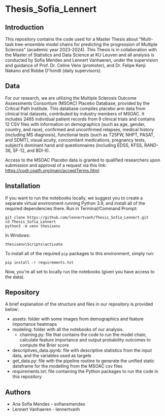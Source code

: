 # **Thesis_Sofia_Lennert**

## Introduction

This repository contains the code used for a Master Thesis about "Multi-task tree-ensemble model chains for predicting the progression of Multiple Sclerosis" (academic year 2023-2024). This Thesis is in collaboration with the Master of Statistics and Data Science at KU Leuven and all analysis is conducted by Sofia Mendes and Lennert Vanhaeren, under the supervision and guidance of Prof. Dr. Celine Vens (promotor), and Dr. Felipe Kenji Nakano and Robbe D'hondt (daily supervisors).


## Data

For our research, we are utilizing the Multiple Sclerosis Outcome Assessments Consortium (MSOAC) Placebo Database, provided by the Critical Path Institute. This database compiles placebo arm data from clinical trial datasets, contributed by industry members of MSOAC. It includes 2465 individual patient records from 9 clinical trials and contains 12 CSV files with information on demographics (such as age, gender, country, and race), confirmed and unconfirmed relapses, medical history (including MS diagnosis), functional tests (such as T25FW, NHPT, PASAT, and SDMT), visual acuity, concomitant medications, pregnancy tests, subject’s dominant hand and questionnaires (including EDSS, KFSS, RAND-36, SF-12, and BDI-II). 

Access to the MSOAC Placebo data is granted to qualified researchers upon submission and approval of a request via this link: https://codr.cpath.org/main/acceptTerms.html.


## Installation

If you want to run the notebooks locally, we suggest you to create a separate virtual environment running Python 3.9, and install all of the required dependencies there. Run in Terminal/Command Prompt:

```
git clone https://github.com/lennertvanh/Thesis_Sofia_Lennert.git
cd Thesis_Sofia_Lennert
python3 -m venv thesisenv
```
In Windows: 

```
thesisenv\Scripts\activate
```

To install all of the required `pip` packages to this environment, simply run:

```
pip install -r requirements.txt
```

Now, you're all set to locally run the notebooks (given you have access to the data).


## Repository
A brief explanation of the structure and files in our repository is provided below:
* assets: folder with some images from demographics and feature importance heatmaps
* modeling: folder with all the notebooks of our analysis.
    * chaining.py: file that contains the code to run the model chain, calculate feature importance and output probability outcomes to compute the Brier score
* descriptives_data.ipynb: file with descriptive statistics from the input data, and the variables used as targets
* get_data.py: file with the pipeline routine to generate the unified static dataframe for the modelling from the MSOAC csv files 
* requirements.txt: file containing the Python packages to run the code in this repository

## Authors
* Ana Sofia Mendes - sofiansmendes
* Lennert Vanhaeren - lennertvanh
